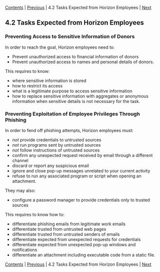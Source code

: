 [Contents](README.md) | [Previous](410-NEEDS-SUMMARY.md) | 4.2 Tasks Expected from Horizon Employees | [Next](430-ACTION-MAPPING.md)

## 4.2 Tasks Expected from Horizon Employees

### Preventing Access to Sensitive Information of Donors

In order to reach the goal, Horizon employees need to:

* Prevent unauthorized access to financial information of donors
* Prevent unauthorized access to names and personal details of donors.

This requires to know:

* where sensitive information is stored
* how to restrict its access
* what is a legitimate purpose to access sensitive information
* how to replace sensitive information with aggregates or anonymous information
  when sensitive details is not necessary for the task.

### Preventing Exploitation of Employee Privileges Through Phishing

In order to fend off phishing attempts, Horizon employees must:

* *not* provide credentials to untrusted sources
* *not* run programs sent by untrusted sources
* *not* follow instructions of untrusted sources
* confirm any unexpected request received by email through a different channel
* discard or report any suspicious email
* ignore and close pop-up messages unrelated to your current activity
* refuse to run any associated program or script when opening an attachment.

They may also:
* configure a password manager to provide credentials only to trusted sources

This requires to know how to:

* differentiate phishing emails from legitimate work emails
* differentiate trusted from untrusted web pages
* differentiate trusted from untrusted senders of emails
* differentiate expected from unexpected requests for credentials
* differentiate expected from unexpected pop-up windows and notifications
* differentiate an attachment including executable code from a static file.

[Contents](README.md) | [Previous](410-NEEDS-SUMMARY.md) | 4.2 Tasks Expected from Horizon Employees | [Next](430-ACTION-MAPPING.md)
